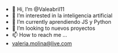 - 👋 Hi, I’m @Valeabril11
- 👀 I’m interested in la inteligencia artificial
- 🌱 I’m currently  aprendiendo JS y Python
- 💞️ I’m looking to  nuevos proyectos
- 📫 How to reach me ...
- valeria.molina@live.com

<!---
Valeabril11/Valeabril11 is a ✨ special ✨ repository because its `README.md` (this file) appears on your GitHub profile.
You can click the Preview link to take a look at your changes.
--->
